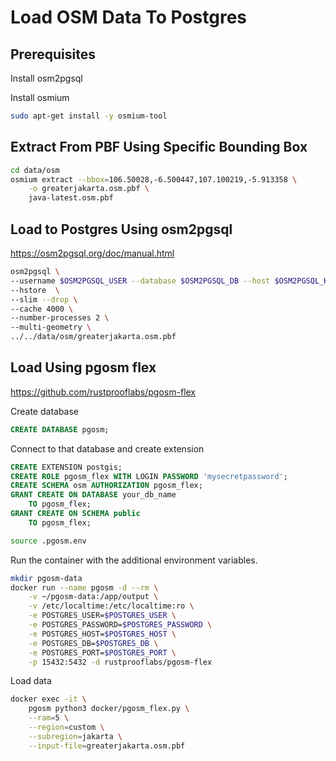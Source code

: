 # Load OSM Data To Postgres

## Prerequisites

Install osm2pgsql

Install osmium
```bash
sudo apt-get install -y osmium-tool
```

## Extract From PBF Using Specific Bounding Box
```bash
cd data/osm
osmium extract --bbox=106.50028,-6.500447,107.100219,-5.913358 \
    -o greaterjakarta.osm.pbf \
    java-latest.osm.pbf
```

## Load to Postgres Using osm2pgsql

https://osm2pgsql.org/doc/manual.html

```bash
osm2pgsql \
--username $OSM2PGSQL_USER --database $OSM2PGSQL_DB --host $OSM2PGSQL_HOST --port $OSM2PGSQL_PORT --password \
--hstore  \
--slim --drop \
--cache 4000 \
--number-processes 2 \
--multi-geometry \
../../data/osm/greaterjakarta.osm.pbf
```

## Load Using pgosm flex

https://github.com/rustprooflabs/pgosm-flex

Create database
```sql
CREATE DATABASE pgosm;
```

Connect to that database and create extension
```sql
CREATE EXTENSION postgis;
CREATE ROLE pgosm_flex WITH LOGIN PASSWORD 'mysecretpassword';
CREATE SCHEMA osm AUTHORIZATION pgosm_flex;
GRANT CREATE ON DATABASE your_db_name
    TO pgosm_flex;
GRANT CREATE ON SCHEMA public
    TO pgosm_flex;
```

```bash
source .pgosm.env
```

Run the container with the additional environment variables.
```bash
mkdir pgosm-data
docker run --name pgosm -d --rm \
    -v ~/pgosm-data:/app/output \
    -v /etc/localtime:/etc/localtime:ro \
    -e POSTGRES_USER=$POSTGRES_USER \
    -e POSTGRES_PASSWORD=$POSTGRES_PASSWORD \
    -e POSTGRES_HOST=$POSTGRES_HOST \
    -e POSTGRES_DB=$POSTGRES_DB \
    -e POSTGRES_PORT=$POSTGRES_PORT \
    -p 15432:5432 -d rustprooflabs/pgosm-flex
```

Load data
```bash
docker exec -it \
    pgosm python3 docker/pgosm_flex.py \
    --ram=5 \
    --region=custom \
    --subregion=jakarta \
    --input-file=greaterjakarta.osm.pbf
```